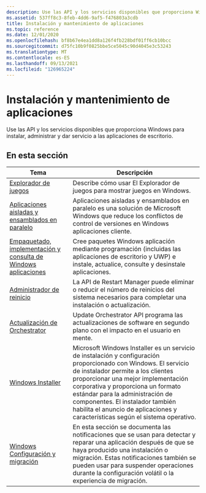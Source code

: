 ```yaml
---
description: Use las API y los servicios disponibles que proporciona Windows para instalar, administrar y dar servicio a las aplicaciones de escritorio.
ms.assetid: 537ff8c3-8feb-4dd6-9af5-f476803a3cdb
title: Instalación y mantenimiento de aplicaciones
ms.topic: reference
ms.date: 12/01/2020
ms.openlocfilehash: bf8b67e4ea1dd8a126f4fb228bdf01ff6cb10bcc
ms.sourcegitcommit: d75fc10b9f0825bbe5ce5045c90d4045e3c53243
ms.translationtype: MT
ms.contentlocale: es-ES
ms.lasthandoff: 09/13/2021
ms.locfileid: "126965224"
---
```

# <a name="application-installation-and-servicing"></a>Instalación y mantenimiento de aplicaciones

Use las API y los servicios disponibles que proporciona Windows para instalar, administrar y dar servicio a las aplicaciones de escritorio.

## <a name="in-this-section"></a>En esta sección



| Tema | Descripción |
| --- | --- |
| [Explorador de juegos](/previous-versions/windows/desktop/legacy/hh437965(v=vs.85)) | Describe cómo usar El Explorador de juegos para mostrar juegos en Windows. |
| [Aplicaciones aisladas y ensamblados en paralelo](/windows/desktop/SbsCs/isolated-applications-and-side-by-side-assemblies-portal) | Aplicaciones aisladas y ensamblados en paralelo es una solución de Microsoft Windows que reduce los conflictos de control de versiones en Windows aplicaciones cliente. |
| [Empaquetado, implementación y consulta de Windows aplicaciones](/windows/desktop/appxpkg/appx-portal) | Cree paquetes Windows aplicación mediante programación (incluidas las aplicaciones de escritorio y UWP) e instale, actualice, consulte y desinstale aplicaciones. |
| [Administrador de reinicio](/windows/desktop/RstMgr/restart-manager-portal) | La API de Restart Manager puede eliminar o reducir el número de reinicios del sistema necesarios para completar una instalación o actualización. |
| [Actualización de Orchestrator](./updateorchestrator/index.md) | Update Orchestrator API programa las actualizaciones de software en segundo plano con el impacto en el usuario en mente. | 
| [Windows Installer](/windows/desktop/Msi/windows-installer-portal) | Microsoft Windows Installer es un servicio de instalación y configuración proporcionado con Windows. El servicio de instalador permite a los clientes proporcionar una mejor implementación corporativa y proporciona un formato estándar para la administración de componentes. El instalador también habilita el anuncio de aplicaciones y características según el sistema operativo. |
| [Windows Configuración y migración](/previous-versions/windows/desktop/wnf/windows-setup-and-migration-portal) | En esta sección se documenta las notificaciones que se usan para detectar y reparar una aplicación después de que se haya producido una instalación o migración. Estas notificaciones también se pueden usar para suspender operaciones durante la configuración volátil o la experiencia de migración. |



 

 

